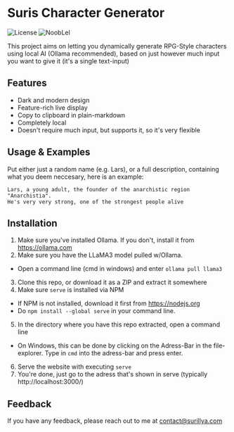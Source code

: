 # Suris Character Generator


![License](https://img.shields.io/badge/License-Apache%202.0-blue.svg)
![NoobLel](https://img.shields.io/badge/Knowledge%20required-Noob-red.svg)

This project aims on letting you dynamically generate RPG-Style characters using local AI (Ollama recommended), based on just however much input you want to give it (it's a single text-input)

## Features

- Dark and modern design
- Feature-rich live display
- Copy to clipboard in plain-markdown
- Completely local
- Doesn't require much input, but supports it, so it's very flexible

## Usage & Examples

Put either just a random name (e.g. Lars), or a full description, containing what you deem neccesary, here is an example:

```
Lars, a young adult, the founder of the anarchistic region "Anarchistia".
He's very very strong, one of the strongest people alive
```

## Installation

1. Make sure you've installed Ollama. If you don't, install it from https://ollama.com
2. Make sure you have the LLaMA3 model pulled w/Ollama.
- Open a command line (cmd in windows) and enter `ollama pull llama3`
3. Clone this repo, or download it as a ZIP and extract it somewhere
4. Make sure `serve` is installed via NPM
- If NPM is not installed, download it first from https://nodejs.org
- Do `npm install --global serve` in your command line.
5. In the directory where you have this repo extracted, open a command line
- On Windows, this can be done by clicking on the Adress-Bar in the file-explorer. Type in `cmd` into the adress-bar and press enter.
6. Serve the website with executing `serve`
7. You're done, just go to the adress that's shown in serve (typically http://localhost:3000/)

## Feedback

If you have any feedback, please reach out to me at contact@surillya.com
